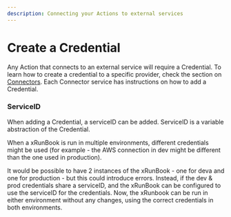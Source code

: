 ```yaml
---
description: Connecting your Actions to external services
---
```


# Create a Credential

Any Action that connects to an external service will require a Credential.  To learn how to create a credential to a specific provider, check the section on [Connectors](../connectors/).  Each Connector service has instructions on how to add a Credential.

### ServiceID

When adding a Credential, a serviceID can be added. ServiceID is a variable abstraction of the Credential. &#x20;

When a xRunBook is run in multiple environments, different credentials might be used (for example - the AWS connection in dev might be different than the one used in production). &#x20;

It would be possible to have 2 instances of the xRunBook - one for deva and one for production - but this could introduce errors.  Instead, if the dev & prod credentials share a serviceID, and the xRunBook can be configured to use the serviceID for the credentials.  Now, the xRunbook can be run in either environment without any changes, using the correct credentials in both environments.
